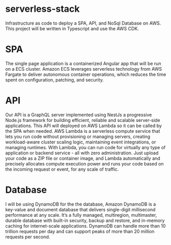 # serverless-stack
Infrastructure as code to deploy a SPA, API, and NoSql Database on AWS. This project will be written in Typescript and use the AWS CDK.

# SPA
The single page application is a containerized Angular app that will be run on a ECS cluster. Amazon ECS leverages serverless technology from AWS Fargate to deliver autonomous container operations, which reduces the time spent on configuration, patching, and security.

# API 
Our API is a GraphQL server implemented using NestJs a progressive Node.js framework for building efficient, reliable and scalable server-side applications.  This API will deployed on AWS Lambda so it can be called by the SPA when needed. AWS Lambda is a serverless compute service that lets you run code without provisioning or managing servers, creating workload-aware cluster scaling logic, maintaining event integrations, or managing runtimes. With Lambda, you can run code for virtually any type of application or backend service - all with zero administration. Just upload your code as a ZIP file or container image, and Lambda automatically and precisely allocates compute execution power and runs your code based on the incoming request or event, for any scale of traffic.

# Database
I will be using DynamoDB for the the database, Amazon DynamoDB is a key-value and document database that delivers single-digit millisecond performance at any scale. It’s a fully managed, multiregion, multimaster, durable database with built-in security, backup and restore, and in-memory caching for internet-scale applications. DynamoDB can handle more than 10 trillion requests per day and can support peaks of more than 20 million requests per second.
